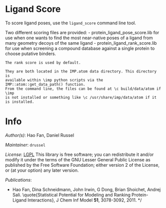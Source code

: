 # Ligand Score

To score ligand poses, use the `ligand_score` command line tool.

Two different scoring files are provided:
    - protein_ligand_pose_score.lib for use when one wants to find the
    most near-native poses of a ligand from many geometry decoys of the
    same ligand
    - protein_ligand_rank_score.lib for use when screening a compound database
    against a single protein to choose putative binders.

    The rank score is used by default.

    They are both located in the IMP.atom data directory. This directory is
    available within \imp python scripts via the IMP::atom::get_data_path() function.
    From the command line, the files can be found at \c build/data/atom if \imp
    is not installed or something like \c /usr/share/imp/data/atom if it is installed.

# Info

_Author(s)_: Hao Fan, Daniel Russel

_Maintainer_: `drussel`

_License_: [LGPL](http://www.gnu.org/licenses/old-licenses/lgpl-2.1.html)
This library is free software; you can redistribute it and/or
modify it under the terms of the GNU Lesser General Public
License as published by the Free Software Foundation; either
version 2 of the License, or (at your option) any later version.

_Publications_:
 - Hao Fan, Dina Schneidmann, John Irwin, G Dong, Brian Shoichet, Andrej Sali. \quote{Statistical Potential for Modeling and Ranking Protein-Ligand Interactions}, J Chem Inf Model <b>51</b>, 3078-3092, 2011.
*/
